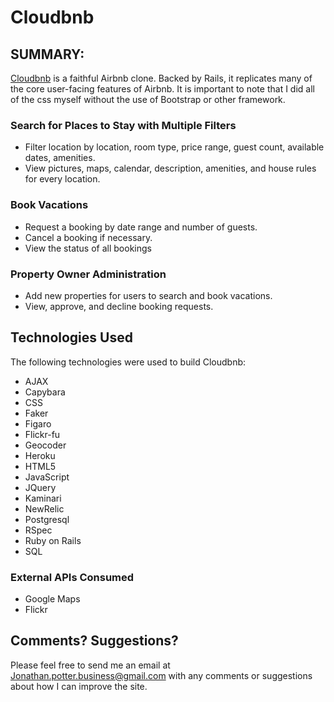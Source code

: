 Cloudbnb
========

SUMMARY:
--------
[Cloudbnb](http://cloudbnb.herokuapp.com/) is a faithful Airbnb clone. Backed by Rails, it replicates many of the core user-facing features of Airbnb. It is important to note that I did all of the css myself without the use of Bootstrap or other framework.

### Search for Places to Stay with Multiple Filters
 * Filter location by location, room type, price range, guest count, available dates, amenities.
 * View pictures, maps, calendar, description, amenities, and house rules for every location.

### Book Vacations
 * Request a booking by date range and number of guests.
 * Cancel a booking if necessary.
 * View the status of all bookings

### Property Owner Administration
 * Add new properties for users to search and book vacations.
 * View, approve, and decline booking requests.

## Technologies Used
The following technologies were used to build Cloudbnb:

 * AJAX
 * Capybara
 * CSS
 * Faker
 * Figaro
 * Flickr-fu
 * Geocoder
 * Heroku
 * HTML5
 * JavaScript
 * JQuery
 * Kaminari
 * NewRelic
 * Postgresql
 * RSpec
 * Ruby on Rails
 * SQL

### External APIs Consumed
 * Google Maps
 * Flickr

## Comments? Suggestions?
Please feel free to send me an email at Jonathan.potter.business@gmail.com with any comments or suggestions about how I can improve the site.
